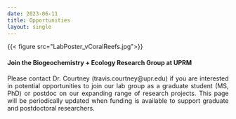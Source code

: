 ```yaml
---
date: 2023-06-11
title: Opportunities
layout: single
---
```


{{< figure src="LabPoster_vCoralReefs.jpg">}}

#### Join the Biogeochemistry + Ecology Research Group at UPRM

<div style="text-align: justify;"> 
Please contact Dr. Courtney (travis.courtney@upr.edu) if you are interested in potential opportunities to join our lab group as a graduate student (MS, PhD) or postdoc on our expanding range of research projects. This page will be periodically updated when funding is available to support graduate and postdoctoral researchers. 
</div>
